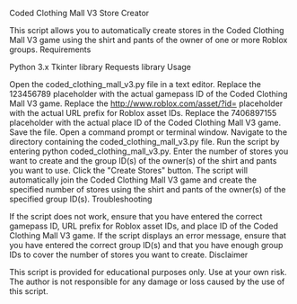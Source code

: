Coded Clothing Mall V3 Store Creator

This script allows you to automatically create stores in the Coded Clothing Mall V3 game using the shirt and pants of the owner of one or more Roblox groups.
Requirements

Python 3.x
Tkinter library
Requests library
Usage

Open the coded_clothing_mall_v3.py file in a text editor.
Replace the 123456789 placeholder with the actual gamepass ID of the Coded Clothing Mall V3 game.
Replace the http://www.roblox.com/asset/?id= placeholder with the actual URL prefix for Roblox asset IDs.
Replace the 7406897155 placeholder with the actual place ID of the Coded Clothing Mall V3 game.
Save the file.
Open a command prompt or terminal window.
Navigate to the directory containing the coded_clothing_mall_v3.py file.
Run the script by entering python coded_clothing_mall_v3.py.
Enter the number of stores you want to create and the group ID(s) of the owner(s) of the shirt and pants you want to use.
Click the "Create Stores" button.
The script will automatically join the Coded Clothing Mall V3 game and create the specified number of stores using the shirt and pants of the owner(s) of the specified group ID(s).
Troubleshooting

If the script does not work, ensure that you have entered the correct gamepass ID, URL prefix for Roblox asset IDs, and place ID of the Coded Clothing Mall V3 game.
If the script displays an error message, ensure that you have entered the correct group ID(s) and that you have enough group IDs to cover the number of stores you want to create.
Disclaimer

This script is provided for educational purposes only. Use at your own risk. The author is not responsible for any damage or loss caused by the use of this script.
